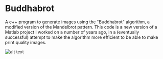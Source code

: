 # Buddhabrot
A c++ program to generate images using the "Buddhabrot" algorithm, a modified version of the Mandelbrot pattern. This code is a new version of a Matlab project I worked on a number of years ago, in a (eventually successful) attempt to make the algorithm more efficient to be able to make print quality images.

![alt text](https://drive.google.com/open?id=1jcC3kA3R_eKnWwrNR2cjmW8g3F8nAbs5)
